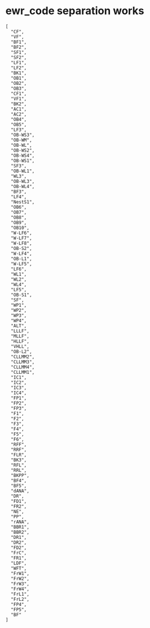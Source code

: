 # ewr_code separation works

    [
      "CF",
      "VF",
      "BF1",
      "BF2",
      "SF1",
      "SF2",
      "LF1",
      "LF2",
      "BK1",
      "OB1",
      "OB2",
      "OB3",
      "CF1",
      "VF1",
      "BK2",
      "AC1",
      "AC2",
      "OB4",
      "OB5",
      "LF3",
      "OB-WS3",
      "OB-WM",
      "OB-WL",
      "OB-WS2",
      "OB-WS4",
      "OB-WS1",
      "SF3",
      "OB-WL1",
      "WL3",
      "OB-WL3",
      "OB-WL4",
      "BF3",
      "LF4",
      "NestS1",
      "OB6",
      "OB7",
      "OB8",
      "OB9",
      "OB10",
      "W-LF6",
      "W-LF7",
      "W-LF8",
      "OB-S2",
      "W-LF4",
      "OB-L1",
      "W-LF5",
      "LF6",
      "WL1",
      "WL2",
      "WL4",
      "LF5",
      "OB-S1",
      "SF",
      "WP1",
      "WP2",
      "WP3",
      "WP4",
      "ALT",
      "LLLF",
      "MLLF",
      "HLLF",
      "VHLL",
      "OB-L2",
      "CLLMM2",
      "CLLMM3",
      "CLLMM4",
      "CLLMM1",
      "IC1",
      "IC2",
      "IC3",
      "IC4",
      "FP1",
      "FP2",
      "FP3",
      "F1",
      "F2",
      "F3",
      "F4",
      "F5",
      "F6",
      "RFF",
      "RRF",
      "FLR",
      "BK3",
      "RFL",
      "RRL",
      "BKPP",
      "BF4",
      "BF5",
      "dANA",
      "DR",
      "FD1",
      "FR2",
      "NE",
      "PP",
      "rANA",
      "BBR1",
      "BBR2",
      "DR1",
      "DR2",
      "FD2",
      "FrC",
      "FR1",
      "LDF",
      "WFT",
      "FrW1",
      "FrW2",
      "FrW3",
      "FrW4",
      "FrL1",
      "FrL2",
      "FP4",
      "FP5",
      "BF"
    ]

